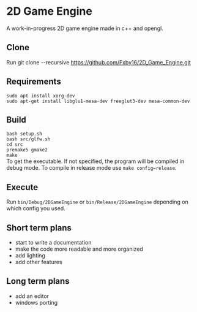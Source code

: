# 2D Game Engine
A work-in-progress 2D game engine made in c++ and opengl.

## Clone
Run git clone --recursive https://github.com/Fxby16/2D_Game_Engine.git

## Requirements
`sudo apt install xorg-dev`  
`sudo apt-get install libglu1-mesa-dev freeglut3-dev mesa-common-dev`

## Build
`bash setup.sh`  
`bash src/glfw.sh`  
`cd src`  
`premake5 gmake2`  
`make`  
To get the executable. If not specified, the program will be compiled in debug mode. To compile in release mode use `make config=release`.

## Execute
Run `bin/Debug/2DGameEngine` or `bin/Release/2DGameEngine` depending on which config you used.

## Short term plans
- start to write a documentation
- make the code more readable and more organized
- add lighting
- add other features

## Long term plans
- add an editor
- windows porting
